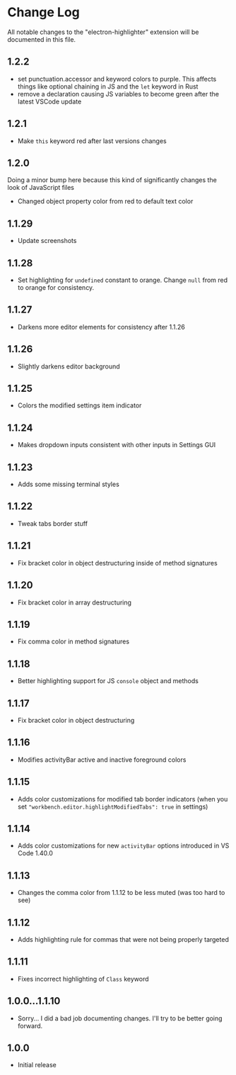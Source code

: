 # Change Log
All notable changes to the "electron-highlighter" extension will be documented in this file.

## 1.2.2

- set punctuation.accessor and keyword colors to purple. This affects things like optional chaining in JS and the `let` keyword in Rust
- remove a declaration causing JS variables to become green after the latest VSCode update

## 1.2.1
- Make `this` keyword red after last versions changes

## 1.2.0

Doing a minor bump here because this kind of significantly changes the look of JavaScript files

- Changed object property color from red to default text color

## 1.1.29
- Update screenshots

## 1.1.28
- Set highlighting for `undefined` constant to orange. Change `null` from red to orange for consistency.

## 1.1.27
- Darkens more editor elements for consistency after 1.1.26

## 1.1.26
- Slightly darkens editor background

## 1.1.25
- Colors the modified settings item indicator

## 1.1.24
- Makes dropdown inputs consistent with other inputs in Settings GUI

## 1.1.23
- Adds some missing terminal styles

## 1.1.22
- Tweak tabs border stuff

## 1.1.21
- Fix bracket color in object destructuring inside of method signatures

## 1.1.20
- Fix bracket color in array destructuring

## 1.1.19
- Fix comma color in method signatures

## 1.1.18
- Better highlighting support for JS `console` object and methods

## 1.1.17
- Fix bracket color in object destructuring

## 1.1.16
- Modifies activityBar active and inactive foreground colors

## 1.1.15
- Adds color customizations for modified tab border indicators (when you set `"workbench.editor.highlightModifiedTabs": true` in settings)

## 1.1.14
- Adds color customizations for new `activityBar` options introduced in VS Code 1.40.0

## 1.1.13
- Changes the comma color from 1.1.12 to be less muted (was too hard to see)

## 1.1.12
- Adds highlighting rule for commas that were not being properly targeted

## 1.1.11
- Fixes incorrect highlighting of `Class` keyword

## 1.0.0...1.1.10
- Sorry... I did a bad job documenting changes. I'll try to be better going forward.

## 1.0.0 
- Initial release
